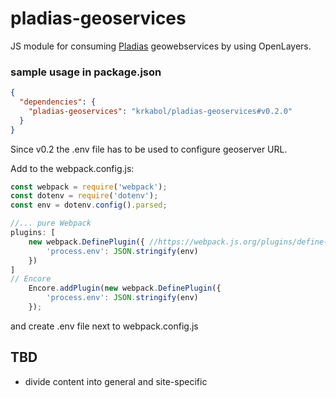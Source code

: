 # pladias-geoservices
JS module for consuming [Pladias](pladias.cz) geowebservices by using OpenLayers. 


### sample usage in package.json
```json
{
  "dependencies": {
    "pladias-geoservices": "krkabol/pladias-geoservices#v0.2.0"
  }
}
```

Since v0.2 the .env file has to be used to configure geoserver URL.

Add to the webpack.config.js:
```js
const webpack = require('webpack');
const dotenv = require('dotenv');
const env = dotenv.config().parsed;

//... pure Webpack
plugins: [
    new webpack.DefinePlugin({ //https://webpack.js.org/plugins/define-plugin/
        'process.env': JSON.stringify(env)
    })
]
// Encore
    Encore.addPlugin(new webpack.DefinePlugin({
        'process.env': JSON.stringify(env)
    });

```
and create .env file next to webpack.config.js

## TBD 
* divide content into general and site-specific